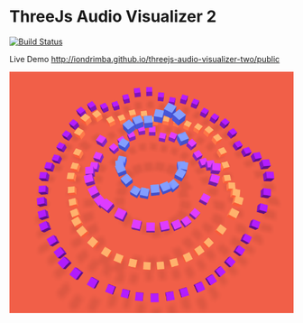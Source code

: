 # ThreeJs Audio Visualizer 2
[![Build Status](https://travis-ci.org/iondrimba/threejs-audio-visualizer-two.svg?branch=master)](https://travis-ci.org/iondrimba/threejs-audio-visualizer-two)

Live Demo http://iondrimba.github.io/threejs-audio-visualizer-two/public

![App](https://raw.githubusercontent.com/iondrimba/images/master/demo2.PNG)

